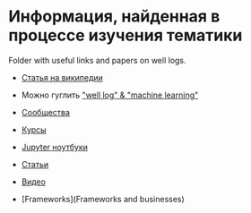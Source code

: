 # Информация, найденная в процессе изучения тематики

Folder with useful links and papers on well logs.
- [Статья на википедии](https://ru.wikipedia.org/wiki/Каротаж)
- Можно гуглить ["well log" & "machine learning"](https://www.google.ru/search?newwindow=1&client=safari&rls=en&dcr=0&q=%22well+log%22+%26+%22machine+learning%22&oq=%22well+log%22+%26+%22machine+learning%22&gs_l=psy-ab.3...3648.12224.0.12685.25.23.2.0.0.0.99.1365.23.23.0....0...1.1.64.psy-ab..0.13.890...0j0i22i30k1j0i7i30k1j0i7i10i30k1j0i7i5i30k1j0i8i7i30k1j0i8i30k1.0.7tgCcYS7HTk)

- [Сообщества](comunities.md)
- [Курсы](courses.md)
- [Jupyter ноутбуки](jupyter-notebooks.md)
- [Статьи](papers.md)
- [Видео](videos.md)
- [Frameworks](Frameworks and businesses)
